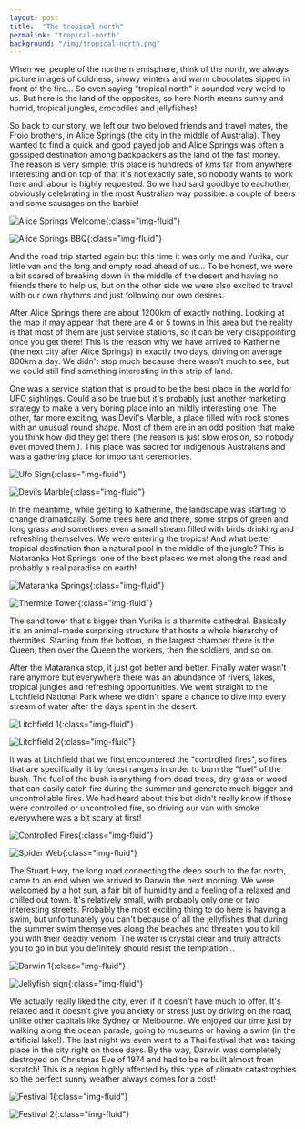 ```yaml
---
layout: post
title:  "The tropical north"
permalink: "tropical-north"
background: "/img/tropical-north.png"
---
```


When we, people of the northern emisphere, think of the north, we always picture images of coldness, snowy winters and warm chocolates sipped in front of the fire... So even saying "tropical north" it sounded very weird to us. But here is the land of the opposites, so here North means sunny and humid, tropical jungles, crocodiles and jellyfishes!

So back to our story, we left our two beloved friends and travel mates, the Froio brothers, in Alice Springs (the city in the middle of Australia). They wanted to find a quick and good payed job and Alice Springs was often a gossiped destination among backpackers as the land of the fast money. The reason is very simple: this place is hundreds of kms far from anywhere interesting and on top of that it's not exactly safe, so nobody wants to work here and labour is highly requested.
So we had said goodbye to eachother, obviously celebrating in the most Australian way possible: a couple of beers and some sausages on the barbie!

![Alice Springs Welcome](https://farm8.staticflickr.com/7744/26771705612_16ec8cc5a3_c.jpg){:class="img-fluid"}

![Alice Springs BBQ](https://farm8.staticflickr.com/7121/26831492556_1630906a0e_c.jpg){:class="img-fluid"}

And the road trip started again but this time it was only me and Yurika, our little van and the long and empty road ahead of us...
To be honest, we were a bit scared of breaking down in the middle of the desert and having no friends there to help us, but on the other side we were also excited to travel with our own rhythms and just following our own desires.

After Alice Springs there are about 1200km of exactly nothing. Looking at the map it may appear that there are 4 or 5 towns in this area but the reality is that most of them are just service stations, so it can be very disappointing once you get there!
This is the reason why we have arrived to Katherine (the next city after Alice Springs) in exactly two days, driving on average 800km a day. We didn't stop much because there wasn't much to see, but we could still find something interesting in this strip of land.

One was a service station that is proud to be the best place in the world for UFO sightings. Could also be true but it's probably just another marketing strategy to make a very boring place into an mildly interesting one.
The other, far more exciting, was Devil's Marble, a place filled with rock stones with an unusual round shape. Most of them are in an odd position that make you think how did they get there (the reason is just slow erosion, so nobody ever moved them!). This place was sacred for indigenous Australians and was a gathering place for important ceremonies.

![Ufo Sign](https://farm8.staticflickr.com/7638/26865297605_d671c0352d_c.jpg){:class="img-fluid"}

![Devils Marble](https://farm8.staticflickr.com/7494/26259770244_a59ec36810_c.jpg){:class="img-fluid"}

In the meantime, while getting to Katherine, the landscape was starting to change dramatically. Some trees here and there, some strips of green and long grass and sometimes even a small stream filled with birds drinking and refreshing themselves. We were entering the tropics!
And what better tropical destination than a natural pool in the middle of the jungle?
This is Mataranka Hot Springs, one of the best places we met along the road and probably a real paradise on earth!

![Mataranka Springs](https://farm8.staticflickr.com/7220/26772936912_356783e40f_c.jpg){:class="img-fluid"}

![Thermite Tower](https://farm8.staticflickr.com/7187/26593649450_8daa41a1f4_c.jpg){:class="img-fluid"}

The sand tower that's bigger than Yurika is a thermite cathedral. Basically it's an animal-made surprising structure that hosts a whole hierarchy of thermites. Starting from the bottom, in the largest chamber there is the Queen, then over the Queen the workers, then the soldiers, and so on.

After the Mataranka stop, it just got better and better. Finally water wasn't rare anymore but everywhere there was an abundance of rivers, lakes, tropical jungles and refreshing opportunities.
We went straight to the Litchfield National Park where we didn't spare a chance to dive into every stream of water after the days spent in the desert.

![Litchfield 1](https://farm8.staticflickr.com/7218/26865462085_ed3f501ab4_c.jpg){:class="img-fluid"}

![Litchfield 2](https://farm8.staticflickr.com/7078/26772780742_6a62c757c0_c.jpg){:class="img-fluid"}


It was at Litchfield that we first encountered the "controlled fires", so fires that are specifically lit by forest rangers in order to burn the "fuel" of the bush. The fuel of the bush is anything from dead trees, dry grass or wood that can easily catch fire during the summer and generate much bigger and uncontrollable fires.
We had heard about this but didn't really know if those were controlled or uncontrolled fire, so driving our van with smoke everywhere was a bit scary at first!

![Controlled Fires](https://farm8.staticflickr.com/7354/26798669161_dbc0d33f2b_c.jpg){:class="img-fluid"}

![Spider Web](https://farm8.staticflickr.com/7347/26261049223_2fb1e2118c_c.jpg){:class="img-fluid"}

The Stuart Hwy, the long road connecting the deep south to the far north, came to an end when we arrived to Darwin the next morning. We were welcomed by a hot sun, a fair bit of humidity and a feeling of a relaxed and chilled out town. It's relatively small, with probably only one or two interesting streets. Probably the most exciting thing to do here is having a swim, but unfortunately you can't because of all the jellyfishes that during the summer swim themselves along the beaches and threaten you to kill you with their deadly venom!
The water is crystal clear and truly attracts you to go in but you definitely should resist the temptation...


![Darwin 1](https://farm8.staticflickr.com/7458/26592695260_812783a19c_c.jpg){:class="img-fluid"}

![Jellyfish sign](https://farm8.staticflickr.com/7208/26259987804_bc1f19635a_c.jpg){:class="img-fluid"}




We actually really liked the city, even if it doesn't have much to offer. It's relaxed and it doesn't give you anxiety or stress just by driving on the road, unlike other capitals like Sydney or Melbourne. We enjoyed our time just by walking along the ocean parade, going to museums or having a swim (in the artificial lake!). The last night we even went to a Thai festival that was taking place in the city right on those days.
By the way, Darwin was completely destroyed on Christmas Eve of 1974 and had to be re built almost from scratch! This is a region highly affected by this type of climate catastrophies so the perfect sunny weather always comes for a cost!

![Festival 1](https://farm8.staticflickr.com/7061/26866438705_ba762f127a_c.jpg){:class="img-fluid"}

![Festival 2](https://farm8.staticflickr.com/7183/26797996151_d6c144f726_c.jpg){:class="img-fluid"}

